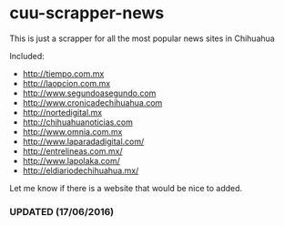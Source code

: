# cuu-scrapper-news
This is just a scrapper for all the most popular news sites in Chihuahua

Included:

* http://tiempo.com.mx
* http://laopcion.com.mx
* http://www.segundoasegundo.com
* http://www.cronicadechihuahua.com
* http://nortedigital.mx
* http://chihuahuanoticias.com
* http://www.omnia.com.mx
* http://www.laparadadigital.com/
* http://entrelineas.com.mx/
* http://www.lapolaka.com/
* http://eldiariodechihuahua.mx/

Let me know if there is a website that would be nice to added.

### UPDATED (17/06/2016)
